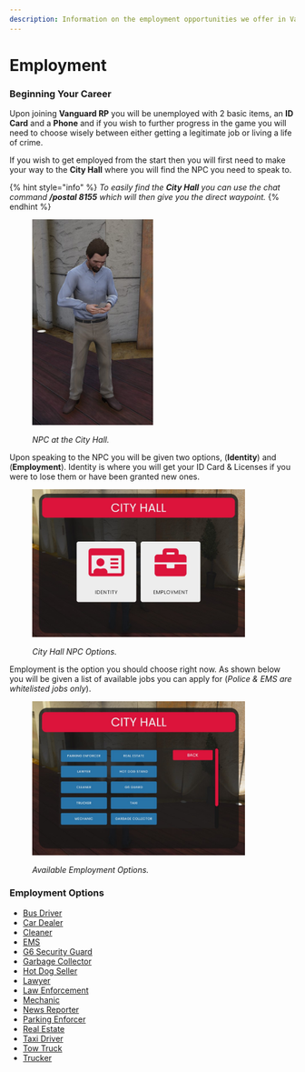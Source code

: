 ```yaml
---
description: Information on the employment opportunities we offer in Vanguard RP.
---
```


# Employment

### Beginning Your Career

Upon joining **Vanguard RP** you will be unemployed with 2 basic items, an **ID Card** and a **Phone** and if you wish to further progress in the game you will need to choose wisely between either getting a legitimate job or living a life of crime.  &#x20;

If you wish to get employed from the start then you will first need to make your way to the **City Hall** where you will find the NPC you need to speak to.

{% hint style="info" %}
_To easily find the **City Hall** you can use the chat command **/postal 8155** which will then give you the direct waypoint._
{% endhint %}

<figure><img src="../../../.gitbook/assets/cityhallNPC.jpg" alt="" width="213"><figcaption><p><em>NPC at the City Hall.</em></p></figcaption></figure>

Upon speaking to the NPC you will be given two options, (**Identity**) and (**Employment**). Identity is where you will get your ID Card & Licenses if you were to lose them or have been granted new ones.

<figure><img src="../../../.gitbook/assets/cityhallOptions.jpg" alt="" width="375"><figcaption><p><em>City Hall NPC Options.</em></p></figcaption></figure>

Employment is the option you should choose right now. As shown below you will be given a list of available jobs you can apply for (_Police & EMS are whitelisted jobs only_).

<figure><img src="../../../.gitbook/assets/cityhallJobs.jpg" alt="" width="375"><figcaption><p><em>Available Employment Options.</em></p></figcaption></figure>

### Employment Options

* [Bus Driver](bus-driver.md)
* [Car Dealer](car-dealer.md)
* [Cleaner](cleaner.md)
* [EMS](ems.md)
* [G6 Security Guard](g6-security-guard.md)
* [Garbage Collector](garbage-collector.md)
* [Hot Dog Seller](hot-dog-stand.md)
* [Lawyer](lawyer.md)
* [Law Enforcement](law-enforcement/)
* [Mechanic](mechanic.md)
* [News Reporter](news-reporter.md)
* [Parking Enforcer](parking-enforcer.md)
* [Real Estate](real-estate.md)
* [Taxi Driver](taxi.md)
* [Tow Truck](tow-truck.md)
* [Trucker](trucker.md)
